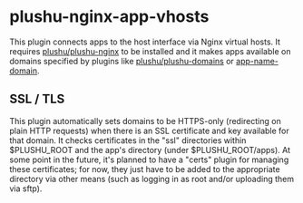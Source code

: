 # plushu-nginx-app-vhosts

This plugin connects apps to the host interface via Nginx virtual hosts. It
requires [plushu/plushu-nginx][] to be installed and it makes apps available
on domains specified by plugins like [plushu/plushu-domains][] or
[app-name-domain][plushu/plushu-app-name-domain].

[plushu/plushu-nginx]: https://github.com/plushu/plushu-nginx
[plushu/plushu-domains]: https://github.com/plushu/plushu-domains
[plushu/plushu-app-name-domain]: https://github.com/plushu/plushu-app-name-domain

## SSL / TLS

This plugin automatically sets domains to be HTTPS-only (redirecting on plain
HTTP requests) when there is an SSL certificate and key available for that
domain. It checks certificates in the "ssl" directories within $PLUSHU_ROOT and
the app's directory (under $PLUSHU_ROOT/apps). At some point in the future,
it's planned to have a "certs" plugin for managing these certificates; for now,
they just have to be added to the appropriate directory via other means (such
as logging in as root and/or uploading them via sftp).
